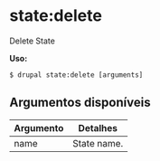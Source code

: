 # state:delete
Delete State

**Uso:**
```
$ drupal state:delete [arguments]
```

## Argumentos disponíveis
Argumento | Detalhes
---------|-------------
name | State name.
